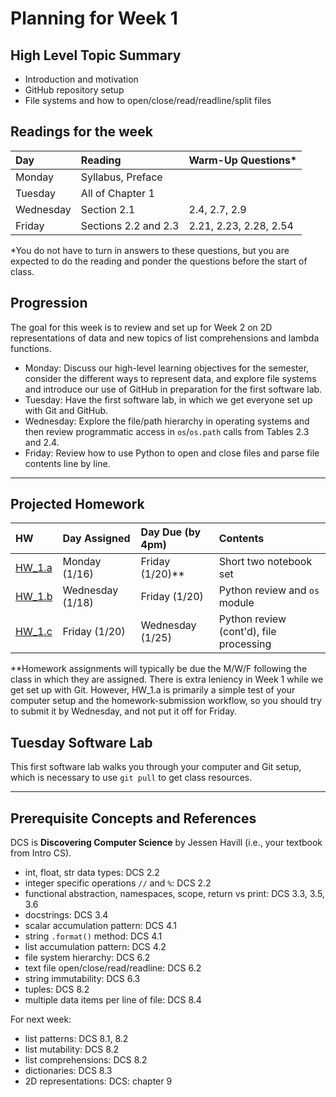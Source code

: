 # Planning for Week 1

## High Level Topic Summary

  - Introduction and motivation
  - GitHub repository setup
  - File systems and how to open/close/read/readline/split files

## Readings for the week

Day        | Reading      | Warm-Up Questions*
:--------- |:-------------|:----------------------------------
Monday     | Syllabus, Preface |
Tuesday    | All of Chapter 1 |
Wednesday  | Section 2.1 | 2.4, 2.7, 2.9
Friday     | Sections 2.2 and 2.3 | 2.21, 2.23, 2.28, 2.54

\*You do not have to turn in answers to these questions, but you are expected to do the reading and ponder the questions before the start of class.

## Progression

The goal for this week is to review and set up for Week 2 on 2D representations of data and new topics of list comprehensions and lambda functions.

- Monday: Discuss our high-level learning objectives for the semester, consider the different ways to represent data, and explore file systems and introduce our use of GitHub in preparation for the first software lab.
- Tuesday: Have the first software lab, in which we get everyone set up with Git and GitHub.
- Wednesday: Explore the file/path hierarchy in operating systems and then review programmatic access in `os`/`os.path` calls from Tables 2.3 and 2.4.
- Friday: Review how to use Python to open and close files and parse file contents line by line.

---

## Projected Homework

HW | Day Assigned  | Day Due (by 4pm) | Contents
:--|:--------|:--------|:------------
[HW_1.a](../hw/HW_1.a/README.md) | Monday (1/16) | Friday (1/20)** | Short two notebook set
[HW_1.b](../hw/HW_1.b/README.md) | Wednesday (1/18) | Friday (1/20) | Python review and `os` module
[HW_1.c](../hw/HW_1.c/README.md) | Friday (1/20) | Wednesday (1/25) | Python review (cont'd), file processing

\**Homework assignments will typically be due the M/W/F following the class in which they are assigned.  There is extra leniency in Week 1 while we get set up with Git.  However, HW_1.a is primarily a simple test of your computer setup and the homework-submission workflow, so you should try to submit it by Wednesday, and not put it off for Friday.

## Tuesday Software Lab

This first software lab walks you through your computer and Git setup, which is necessary to use `git pull` to get class resources.

---

## Prerequisite Concepts and References

DCS is **Discovering Computer Science** by Jessen Havill (i.e., your textbook from Intro CS).

- int, float, str data types: DCS 2.2
- integer specific operations `//` and `%`: DCS 2.2
- functional abstraction, namespaces, scope, return vs print: DCS 3.3, 3.5, 3.6
- docstrings: DCS 3.4
- scalar accumulation pattern: DCS 4.1
- string `.format()` method: DCS 4.1
- list accumulation pattern: DCS 4.2
- file system hierarchy: DCS 6.2
- text file open/close/read/readline: DCS 6.2
- string immutability: DCS 6.3
- tuples: DCS 8.2
- multiple data items per line of file: DCS 8.4

For next week:

- list patterns: DCS 8.1, 8.2
- list mutability: DCS 8.2
- list comprehensions: DCS 8.2
- dictionaries: DCS 8.3
- 2D representations: DCS: chapter 9
